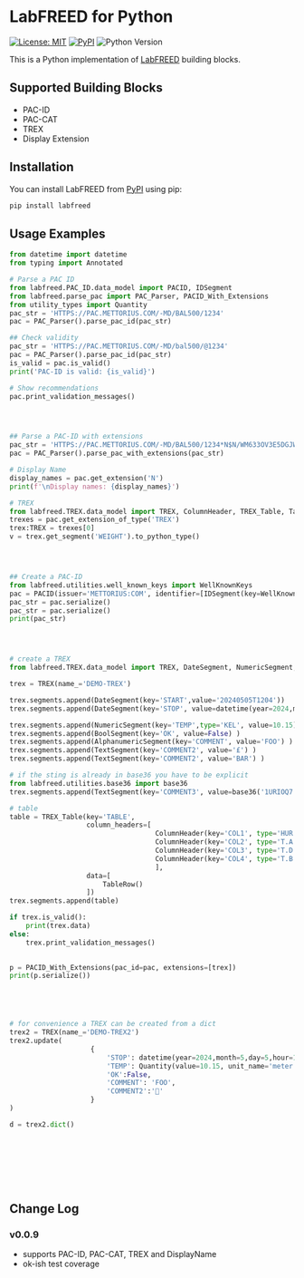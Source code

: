 # LabFREED for Python

[![License: MIT](https://img.shields.io/badge/License-MIT-blue.svg)](LICENSE) [![PyPI](https://img.shields.io/pypi/v/labfreed.svg)](https://pypi.org/project/labfreed/) ![Python Version](https://img.shields.io/pypi/pyversions/labfreed)

<!--
[![Tests](https://github.com/retothuerer/LabFREED/actions/workflows/ci.yml/badge.svg)](https://github.com/retothuerer/LabFREED/actions/workflows/ci.yml)
-->

This is a Python implementation of [LabFREED](www.labfreed.wega-it.com) building blocks.

## Supported Building Blocks
- PAC-ID
- PAC-CAT
- TREX
- Display Extension

## Installation
You can install LabFREED from [PyPI](https://pypi.org/project/labfreed/) using pip:

```bash
pip install labfreed
```


## Usage Examples
<!-- BEGIN EXAMPLES -->
```python
from datetime import datetime
from typing import Annotated

# Parse a PAC ID
from labfreed.PAC_ID.data_model import PACID, IDSegment
from labfreed.parse_pac import PAC_Parser, PACID_With_Extensions
from utility_types import Quantity
pac_str = 'HTTPS://PAC.METTORIUS.COM/-MD/BAL500/1234'
pac = PAC_Parser().parse_pac_id(pac_str)

## Check validity
pac_str = 'HTTPS://PAC.METTORIUS.COM/-MD/bal500/@1234'
pac = PAC_Parser().parse_pac_id(pac_str)
is_valid = pac.is_valid()
print('PAC-ID is valid: {is_valid}')

# Show recommendations
pac.print_validation_messages()




## Parse a PAC-ID with extensions
pac_str = 'HTTPS://PAC.METTORIUS.COM/-MD/BAL500/1234*N$N/WM633OV3E5DGJW2BEG0PDM1EA7*SUM$TREX/WEIGHT$GRM:67.89'
pac = PAC_Parser().parse_pac_with_extensions(pac_str)

# Display Name
display_names = pac.get_extension('N')
print(f'\nDisplay names: {display_names}')

# TREX
from labfreed.TREX.data_model import TREX, ColumnHeader, TREX_Table, TableRow
trexes = pac.get_extension_of_type('TREX')
trex:TREX = trexes[0]
v = trex.get_segment('WEIGHT').to_python_type()




## Create a PAC-ID
from labfreed.utilities.well_known_keys import WellKnownKeys
pac = PACID(issuer='METTORIUS:COM', identifier=[IDSegment(key=WellKnownKeys.SERIAL, value='1234')])
pac_str = pac.serialize()
pac_str = pac.serialize()
print(pac_str)




# create a TREX
from labfreed.TREX.data_model import TREX, DateSegment, NumericSegment, BoolSegment, AlphanumericSegment, TextSegment, BinarySegment

trex = TREX(name_='DEMO-TREX')

trex.segments.append(DateSegment(key='START',value='20240505T1204'))
trex.segments.append(DateSegment(key='STOP', value=datetime(year=2024,month=5,day=5,hour=13,minute=6)) )

trex.segments.append(NumericSegment(key='TEMP',type='KEL', value=10.15) )
trex.segments.append(BoolSegment(key='OK', value=False) )
trex.segments.append(AlphanumericSegment(key='COMMENT', value='FOO') )
trex.segments.append(TextSegment(key='COMMENT2', value='£') )
trex.segments.append(TextSegment(key='COMMENT2', value='BAR') )

# if the sting is already in base36 you have to be explicit
from labfreed.utilities.base36 import base36
trex.segments.append(TextSegment(key='COMMENT3', value=base36('1URIOQ7')) )

# table
table = TREX_Table(key='TABLE', 
                   column_headers=[
                                    ColumnHeader(key='COL1', type='HUR'), 
                                    ColumnHeader(key='COL2', type='T.A'),
                                    ColumnHeader(key='COL3', type='T.D'),
                                    ColumnHeader(key='COL4', type='T.B')
                                    ],
                   data=[
                       TableRow()
                   ])
trex.segments.append(table)

if trex.is_valid():
    print(trex.data)
else:
    trex.print_validation_messages()
    

p = PACID_With_Extensions(pac_id=pac, extensions=[trex])
print(p.serialize())





# for convenience a TREX can be created from a dict
trex2 = TREX(name_='DEMO-TREX2')
trex2.update(   
                    {
                        'STOP': datetime(year=2024,month=5,day=5,hour=13,minute=6),
                        'TEMP': Quantity(value=10.15, unit_name='meter', unit_symbol='m'),
                        'OK':False,
                        'COMMENT': 'FOO',
                        'COMMENT2':'🐯'
                    }
)

d = trex2.dict()



    





```
<!-- END EXAMPLES -->



## Change Log

### v0.0.9
- supports PAC-ID, PAC-CAT, TREX and DisplayName
- ok-ish test coverage